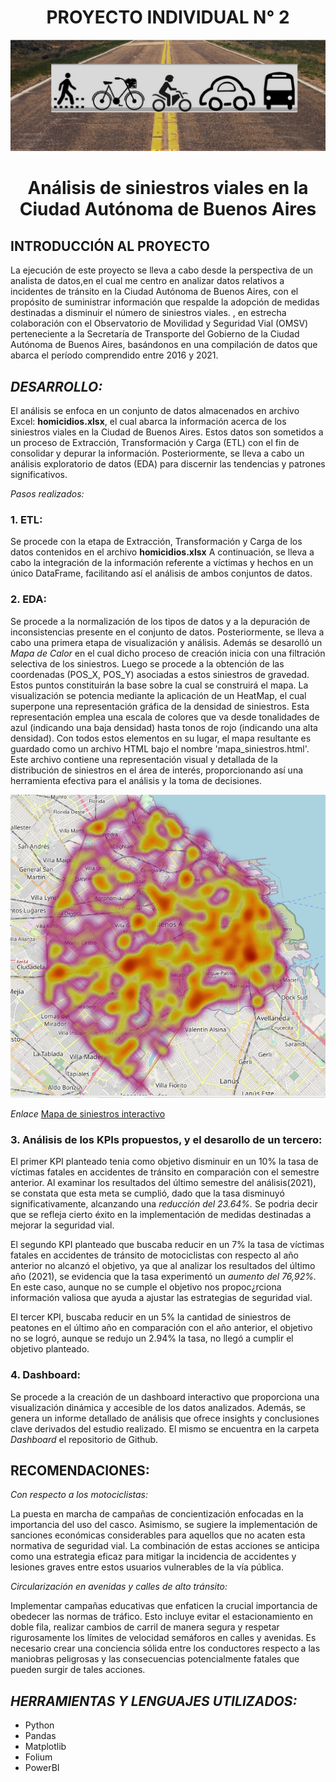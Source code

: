 

<h1 align="center"> PROYECTO INDIVIDUAL N° 2 </h1>


![Alt text](image-4.png)

 
<h1 align="center"> Análisis de siniestros viales en la Ciudad Autónoma de Buenos Aires </h1>


## INTRODUCCIÓN AL PROYECTO

La ejecución de este proyecto se lleva a cabo desde la perspectiva de un analista de datos,en el cual me centro en analizar datos relativos a incidentes de tránsito en la Ciudad Autónoma de Buenos Aires, con el propósito de suministrar información que respalde la adopción de medidas destinadas a disminuir el número de siniestros viales. , en estrecha colaboración con el Observatorio de Movilidad y Seguridad Vial (OMSV) perteneciente a la Secretaría de Transporte del Gobierno de la Ciudad Autónoma de Buenos Aires, basándonos en una compilación de datos que abarca el período comprendido entre 2016 y 2021.



## _DESARROLLO:_

El análisis se enfoca en un conjunto de datos almacenados en archivo Excel: **homicidios.xlsx**, el cual abarca la información acerca de los siniestros viales en la Ciudad de Buenos Aires. Estos datos son sometidos a un proceso de Extracción, Transformación y Carga (ETL) con el fin de consolidar y depurar la información. Posteriormente, se lleva a cabo un análisis exploratorio de datos (EDA) para discernir las tendencias y patrones significativos.

_Pasos realizados:_

### 1.  ETL:
 Se procede con la etapa de Extracción, Transformación y Carga de los datos contenidos en el archivo **homicidios.xlsx**  A continuación, se lleva a cabo la integración de la información referente a víctimas  y hechos en un único DataFrame, facilitando así el análisis de ambos conjuntos de datos.


### 2.  EDA: 
Se procede a la normalización de los tipos de datos y a la depuración de inconsistencias presente en el conjunto de datos. Posteriormente, se lleva a cabo una primera etapa de visualización y análisis. 
Además se desarolló un  _Mapa de Calor_ en el cual dicho proceso de creación inicia con una filtración selectiva de los siniestros. Luego se procede a la obtención de las coordenadas (POS_X, POS_Y) asociadas a estos siniestros de gravedad. Estos puntos constituirán la base sobre la cual se construirá el mapa.
La visualización se potencia mediante la aplicación de un HeatMap, el cual superpone una representación gráfica de la densidad de siniestros. Esta representación emplea una escala de colores que va desde tonalidades de azul (indicando una baja densidad) hasta tonos de rojo (indicando una alta densidad).
Con todos estos elementos en su lugar, el mapa resultante es guardado como un archivo HTML bajo el nombre 'mapa_siniestros.html'. Este archivo contiene una representación visual y detallada de la distribución de siniestros  en el área de interés, proporcionando así una herramienta efectiva para el análisis y la toma de decisiones.

![Alt text](Mapa_de_calor.PNG)


_Enlace_
[Mapa de siniestros interactivo](http://localhost:8000/mapa_siniestros.html)

### 3. Análisis de los KPIs propuestos, y el desarollo de un tercero: 

El primer KPI planteado tenia como objetivo disminuir en un 10% la tasa de víctimas fatales en accidentes de tránsito en comparación con el semestre anterior. Al examinar los resultados del último semestre del análisis(2021), se constata que esta meta se cumplió, dado que la tasa disminuyó significativamente, alcanzando una _reducción del 23.64%._  Se podria decir que se refleja cierto éxito en la implementación de medidas destinadas a mejorar la seguridad vial.

El segundo KPI planteado que buscaba reducir en un 7% la tasa de víctimas fatales en accidentes de tránsito de motociclistas con respecto al año anterior no alcanzó el objetivo, ya que al analizar los resultados del último año (2021), se evidencia que la tasa experimentó un _aumento del 76,92%._ En este caso, aunque no se cumple el objetivo nos propoc¿rciona información valiosa que ayuda a ajustar las estrategias de seguridad vial.


El tercer KPI, buscaba reducir en un 5% la cantidad de siniestros de peatones en el último año en comparación con el año anterior, el objetivo no se logró, aunque se redujo un 2.94% la tasa, no llegó a cumplir el objetivo planteado.



### 4.  Dashboard: 
Se procede a la creación de un dashboard interactivo que proporciona una visualización dinámica y accesible de los datos analizados. Además, se genera un informe detallado de análisis que ofrece insights y conclusiones clave derivados del estudio realizado.
El mismo se encuentra en la carpeta _Dashboard_ el repositorio de Github.





## RECOMENDACIONES:


_Con respecto a los motociclistas:_

La puesta en marcha de campañas de concientización enfocadas en la importancia del uso del casco. 
Asimismo, se sugiere la implementación de sanciones económicas considerables para aquellos que no acaten esta normativa de seguridad vial. La combinación de estas acciones se anticipa como una estrategia eficaz para mitigar la incidencia de accidentes y lesiones graves entre estos usuarios vulnerables de la vía pública.


 _Circularización en avenidas y calles de alto tránsito:_

Implementar campañas educativas que enfaticen la crucial importancia de obedecer las normas de tráfico. Esto incluye evitar el estacionamiento en doble fila, realizar cambios de carril de manera segura y respetar rigurosamente los límites de velocidad  semáforos en calles y avenidas.
Es necesario crear una conciencia sólida entre los conductores respecto a las maniobras peligrosas  y las consecuencias potencialmente fatales que pueden surgir de tales acciones. 


 

## _HERRAMIENTAS Y LENGUAJES UTILIZADOS:_
* Python
* Pandas 	
* Matplotlib
* Folium
* PowerBI

